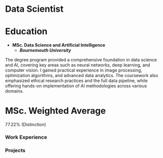 # Data Scientist

# Education
* **MSc. Data Science and Artificial Intelligence**
  - **_Bournemouth University_**

The degree program provided a comprehensive foundation in data science and AI,  covering key areas such as neural networks, deep learning, and computer          vision. I gained practical experience in image processing, optimization   algorithms, and advanced data analytics. The coursework also emphasized ethical research practices and the full data pipeline, while offering hands-on implementation of AI methodologies across various domains.
# MSc. Weighted Average
77.22% (Distinction)

### Work Experience

### Projects

